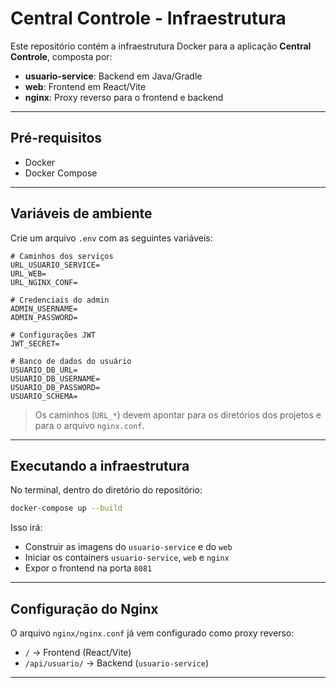 # Central Controle - Infraestrutura

Este repositório contém a infraestrutura Docker para a aplicação **Central Controle**, composta por:

* **usuario-service**: Backend em Java/Gradle
* **web**: Frontend em React/Vite
* **nginx**: Proxy reverso para o frontend e backend

---

## Pré-requisitos

* Docker
* Docker Compose

---

## Variáveis de ambiente

Crie um arquivo `.env` com as seguintes variáveis:

```env
# Caminhos dos serviços
URL_USUARIO_SERVICE=
URL_WEB=
URL_NGINX_CONF=

# Credenciais do admin
ADMIN_USERNAME=
ADMIN_PASSWORD=

# Configurações JWT
JWT_SECRET=

# Banco de dados do usuário
USUARIO_DB_URL=
USUARIO_DB_USERNAME=
USUARIO_DB_PASSWORD=
USUARIO_SCHEMA=
```

> Os caminhos (`URL_*`) devem apontar para os diretórios dos projetos e para o arquivo `nginx.conf`.

---

## Executando a infraestrutura

No terminal, dentro do diretório do repositório:

```bash
docker-compose up --build
```

Isso irá:

* Construir as imagens do `usuario-service` e do `web`
* Iniciar os containers `usuario-service`, `web` e `nginx`
* Expor o frontend na porta `8081`

---

## Configuração do Nginx

O arquivo `nginx/nginx.conf` já vem configurado como proxy reverso:

* `/` → Frontend (React/Vite)
* `/api/usuario/` → Backend (`usuario-service`)

---
